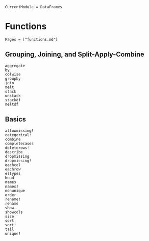 ```@meta
CurrentModule = DataFrames
```

# Functions

```@index
Pages = ["functions.md"]
```

## Grouping, Joining, and Split-Apply-Combine

```@docs
aggregate
by
colwise
groupby
join
melt
stack
unstack
stackdf
meltdf
```

## Basics

```@docs
allowmissing!
categorical!
combine
completecases
deleterows!
describe
dropmissing
dropmissing!
eachcol
eachrow
eltypes
head
names
names!
nonunique
order
rename!
rename
show
showcols
size
sort
sort!
tail
unique!
```
